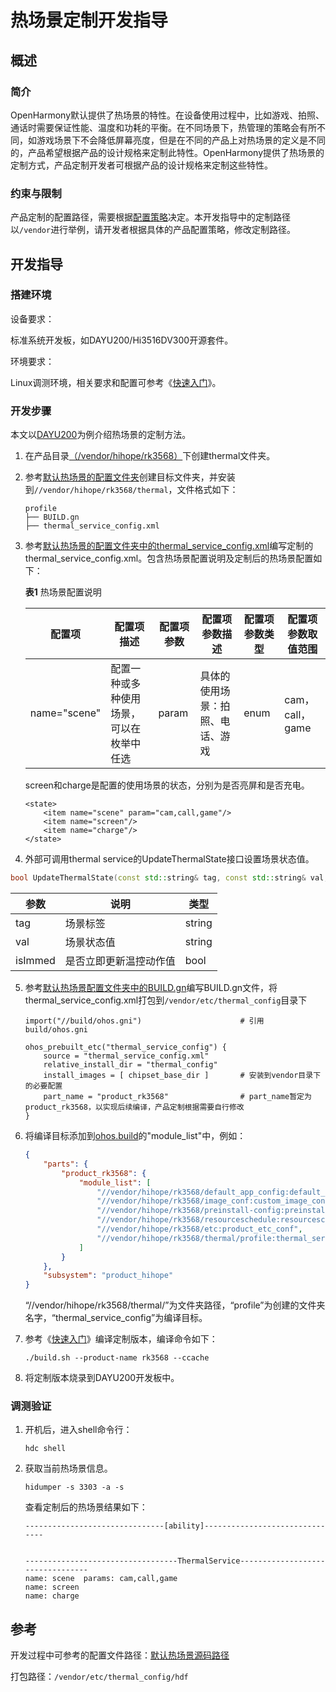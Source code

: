 # 热场景定制开发指导

## 概述 

### 简介 

OpenHarmony默认提供了热场景的特性。在设备使用过程中，比如游戏、拍照、通话时需要保证性能、温度和功耗的平衡。在不同场景下，热管理的策略会有所不同，如游戏场景下不会降低屏幕亮度，但是在不同的产品上对热场景的定义是不同的，产品希望根据产品的设计规格来定制此特性。OpenHarmony提供了热场景的定制方式，产品定制开发者可根据产品的设计规格来定制这些特性。

### 约束与限制

产品定制的配置路径，需要根据[配置策略](https://gitee.com/openharmony/customization_config_policy)决定。本开发指导中的定制路径以`/vendor`进行举例，请开发者根据具体的产品配置策略，修改定制路径。

## 开发指导

### 搭建环境 

设备要求：

标准系统开发板，如DAYU200/Hi3516DV300开源套件。

环境要求：

Linux调测环境，相关要求和配置可参考《[快速入门](../quick-start/quickstart-overview.md)》。

### 开发步骤 

本文以[DAYU200](https://gitee.com/openharmony/vendor_hihope/tree/master/rk3568)为例介绍热场景的定制方法。

1. 在产品目录[（/vendor/hihope/rk3568）](https://gitee.com/openharmony/vendor_hihope/tree/master/rk3568)下创建thermal文件夹。

2. 参考[默认热场景的配置文件夹](https://gitee.com/openharmony/powermgr_thermal_manager/tree/master/services/native/profile)创建目标文件夹，并安装到`//vendor/hihope/rk3568/thermal`，文件格式如下：
     
    ```text
    profile
    ├── BUILD.gn
    ├── thermal_service_config.xml
    ```

3. 参考[默认热场景的配置文件夹中的thermal_service_config.xml](https://gitee.com/openharmony/powermgr_thermal_manager/blob/master/services/native/profile/thermal_service_config.xml)编写定制的thermal_service_config.xml。包含热场景配置说明及定制后的热场景配置如下：

    **表1** 热场景配置说明

    | 配置项 | 配置项描述 | 配置项参数 | 配置项参数描述 | 配置项参数类型 | 配置项参数取值范围 |
    | -------- | -------- | -------- | -------- | -------- | -------- |
    | name="scene" | 配置一种或多种使用场景，可以在枚举中任选 | param | 具体的使用场景：拍照、电话、游戏 | enum | cam，call，game |

    screen和charge是配置的使用场景的状态，分别为是否亮屏和是否充电。
    
    ```shell
    <state>
        <item name="scene" param="cam,call,game"/>
        <item name="screen"/>
        <item name="charge"/>
    </state>
    ```
4. 外部可调用thermal service的UpdateThermalState接口设置场景状态值。
```cpp
bool UpdateThermalState(const std::string& tag, const std::string& val, bool isImmed = false)
```
| 参数 | 说明 | 类型 |
|---|---|---|
| tag | 场景标签 | string |
| val | 场景状态值 | string |
| isImmed | 是否立即更新温控动作值 | bool |

5. 参考[默认热场景配置文件夹中的BUILD.gn](https://gitee.com/openharmony/powermgr_thermal_manager/blob/master/services/native/profile/BUILD.gn)编写BUILD.gn文件，将thermal_service_config.xml打包到`/vendor/etc/thermal_config`目录下

    ```shell
    import("//build/ohos.gni")                      # 引用build/ohos.gni 

    ohos_prebuilt_etc("thermal_service_config") {
        source = "thermal_service_config.xml"
        relative_install_dir = "thermal_config"
        install_images = [ chipset_base_dir ]       # 安装到vendor目录下的必要配置
        part_name = "product_rk3568"                # part_name暂定为product_rk3568，以实现后续编译，产品定制根据需要自行修改
    }
    ```

6. 将编译目标添加到[ohos.build](https://gitee.com/openharmony/vendor_hihope/blob/master/rk3568/ohos.build)的"module_list"中，例如：

    ```json
    {
        "parts": {
            "product_rk3568": {
                "module_list": [
                    "//vendor/hihope/rk3568/default_app_config:default_app_config",
                    "//vendor/hihope/rk3568/image_conf:custom_image_conf",
                    "//vendor/hihope/rk3568/preinstall-config:preinstall-config",
                    "//vendor/hihope/rk3568/resourceschedule:resourceschedule",
                    "//vendor/hihope/rk3568/etc:product_etc_conf",
                    "//vendor/hihope/rk3568/thermal/profile:thermal_service_config", // 添加thermal_service_config的编译
                ]
            }
        },
        "subsystem": "product_hihope"
    }
    ```
    “//vendor/hihope/rk3568/thermal/”为文件夹路径，“profile”为创建的文件夹名字，“thermal_service_config”为编译目标。

7. 参考《[快速入门](../quick-start/quickstart-overview.md)》编译定制版本，编译命令如下：

    ```shell
    ./build.sh --product-name rk3568 --ccache
    ```

8. 将定制版本烧录到DAYU200开发板中。

### 调测验证 

1. 开机后，进入shell命令行：
    ```shell
    hdc shell
    ```

2. 获取当前热场景信息。
    ```shell
    hidumper -s 3303 -a -s
    ```

    查看定制后的热场景结果如下：
    ```shell
    -------------------------------[ability]-------------------------------


    ----------------------------------ThermalService---------------------------------
    name: scene  params: cam,call,game
    name: screen
    name: charge
    ```

## 参考 
开发过程中可参考的配置文件路径：[默认热场景源码路径](https://gitee.com/openharmony/powermgr_thermal_manager/blob/master/services/native/profile/thermal_service_config.xml)

打包路径：`/vendor/etc/thermal_config/hdf`

